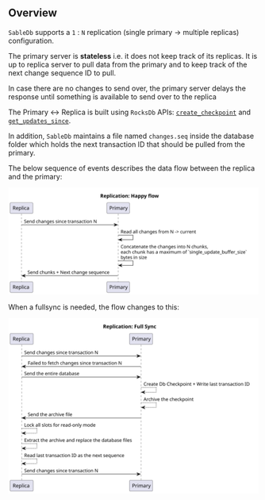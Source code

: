 ## Overview

`SableDb` supports a `1` : `N` replication (single primary -> multiple replicas) configuration.

The primary server is **stateless** i.e. it does not keep track of its replicas. It is up to replica
server to pull data from the primary and to keep track of the next change sequence ID to pull.

In case there are no changes to send over, the primary server delays the response until something
is available to send over to the replica

The Primary <-> Replica is built using `RocksDb` APIs: [`create_checkpoint`][1] and [`get_updates_since`][2].

In addition, `SableDb` maintains a file named `changes.seq` inside the database folder
which holds the next transaction ID that should be pulled from the primary.

The below sequence of events describes the data flow between the replica and the primary:

![changes sync](../images/happy-flow-sync.svg)

When a fullsync is needed, the flow changes to this:

![fullsync](../images/fullsync.svg)


[1]: https://github.com/facebook/rocksdb/wiki/Checkpoints
[2]: https://github.com/facebook/rocksdb/wiki/Replication-Helpers
